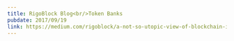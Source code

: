 ```yaml
---
title: RigoBlock Blog<br/>Token Banks
pubdate: 2017/09/19
link: https://medium.com/rigoblock/a-not-so-utopic-view-of-blockchain-investment-banks-97fcdc016a43
---
```

